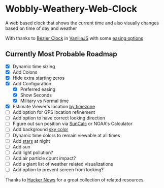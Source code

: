 # Wobbly-Weathery-Web-Clock
A web based clock that shows the current time and also visually changes based on time of day and weather 

With thanks to
[Bézier Clock](http://jackf.net/bezier-clock/) in [VanillaJS](http://vanilla-js.com) with some [easing options](http://www.robertpenner.com/easing/)

## Currently Most Probable Roadmap
- [x] Dynamic time sizing
- [x] Add Colons
- [x] Hide extra starting zeros
- [x] Add Configuration
  - [x] Preferred easing
  - [x] Show Seconds
  - [x] Military vs Normal time
- [x] Estimate Viewer's location [by timezone](https://github.com/mcteamster/virgo)
- [ ] Add option for GPS location refinement
- [ ] Add option to have correct looking direction
- [ ] Figure out sun position via [SunCalc](https://github.com/mourner/suncalc/) or NOAA's Calculator
- [ ] Add background [sky color](https://github.com/dnlzro/horizon/tree/main/src)
- [ ] Dynamic time colors to remain viewable at all times
- [ ] Add [stars](https://github.com/mpetroff/nightsky) at night
- [ ] Add sun
- [ ] Add light pollution?
- [ ] Add air particle count impact?
- [ ] Add a giant list of weather related visualizations
- [ ] Add option to prevent screen from locking?

Thanks to [Hacker News](https://news.ycombinator.com/item?id=44846281) for a great collection of related resources.